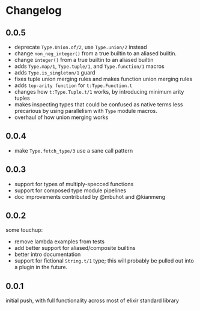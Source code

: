 # Changelog

## 0.0.5
- deprecate `Type.Union.of/2`, use `Type.union/2` instead
- change `non_neg_integer()` from a true builtin to an aliased builtin.
- change `integer()` from a true builtin to an aliased builtin
- adds `Type.map/1`, `Type.tuple/1`, and `Type.function/1` macros
- adds `Type.is_singleton/1` guard
- fixes tuple union merging rules and makes function union merging rules
- adds `top-arity function` for `t:Type.Function.t`
- changes how `t:Type.Tuple.t/1` works, by introducing minimum arity tuples
- makes inspecting types that could be confused as native terms less precarious
  by using parallelism with `Type` module macros.
- overhaul of how union merging works

## 0.0.4
- make `Type.fetch_type/3` use a sane call pattern

## 0.0.3
- support for types of multiply-specced functions
- support for composed type module pipelines
- doc improvements contributed by @mbuhot and @kianmeng

## 0.0.2

some touchup:
- remove lambda examples from tests
- add better support for aliased/composite builtins
- better intro documentation
- support for fictional `String.t/1` type; this will
  probably be pulled out into a plugin in the future.

## 0.0.1

initial push, with full functionality across most of elixir standard library

